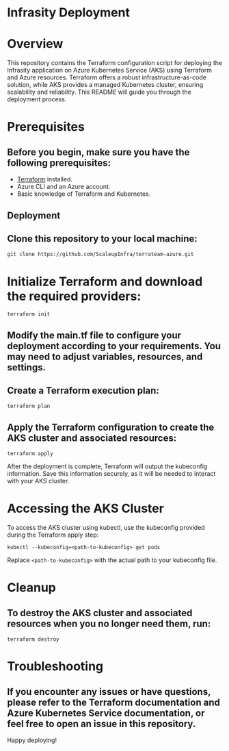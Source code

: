 # Infrasity Deployment

# Overview

This repository contains the Terraform configuration script for deploying the Infrasity application on Azure Kubernetes Service (AKS) using Terraform and Azure resources. Terraform offers a robust infrastructure-as-code solution, while AKS provides a managed Kubernetes cluster, ensuring scalability and reliability. This README will guide you through the deployment process.

# Prerequisites

## Before you begin, make sure you have the following prerequisites:

- [Terraform](https://www.terraform.io/downloads.html) installed.
- Azure CLI and an Azure account.
- Basic knowledge of Terraform and Kubernetes.

## Deployment

## Clone this repository to your local machine:

```
git clone https://github.com/ScaleupInfra/terrateam-azure.git
```

# Initialize Terraform and download the required providers:

```
terraform init

```

## Modify the main.tf file to configure your deployment according to your requirements. You may need to adjust variables, resources, and settings.

## Create a Terraform execution plan:

```
terraform plan

```

## Apply the Terraform configuration to create the AKS cluster and associated resources:

```
terraform apply

```

After the deployment is complete, Terraform will output the kubeconfig information. Save this information securely, as it will be needed to interact with your AKS cluster.

# Accessing the AKS Cluster

To access the AKS cluster using kubectl, use the kubeconfig provided during the Terraform apply step:

```
kubectl --kubeconfig=<path-to-kubeconfig> get pods

```

Replace `<path-to-kubeconfig>` with the actual path to your kubeconfig file.

# Cleanup

## To destroy the AKS cluster and associated resources when you no longer need them, run:

```
terraform destroy

```

# Troubleshooting

## If you encounter any issues or have questions, please refer to the Terraform documentation and Azure Kubernetes Service documentation, or feel free to open an issue in this repository.

Happy deploying!

